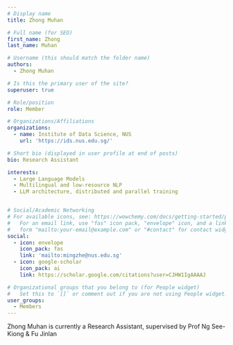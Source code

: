 ```yaml
---
# Display name
title: Zhong Muhan

# Full name (for SEO)
first_name: Zhong
last_name: Muhan

# Username (this should match the folder name)
authors:
  - Zhong Muhan

# Is this the primary user of the site?
superuser: true

# Role/position
role: Member

# Organizations/Affiliations
organizations:
  - name: Institute of Data Science, NUS
    url: 'https://ids.nus.edu.sg/'

# Short bio (displayed in user profile at end of posts)
bio: Research Assistant

interests:
  - Large Language Models
  - Multilingual and low-resource NLP
  - LLM architecture, distributed and parallel training


# Social/Academic Networking
# For available icons, see: https://wowchemy.com/docs/getting-started/page-builder/#icons
#   For an email link, use "fas" icon pack, "envelope" icon, and a link in the
#   form "mailto:your-email@example.com" or "#contact" for contact widget.
social:
  - icon: envelope
    icon_pack: fas
    link: 'mailto:mingzhe@nus.edu.sg'
  - icon: google-scholar
    icon_pack: ai
    link: https://scholar.google.com/citations?user=CJHW1IgAAAAJ

# Organizational groups that you belong to (for People widget)
#   Set this to `[]` or comment out if you are not using People widget.
user_groups:
  - Members
---
```


Zhong Muhan is currently a Research Assistant, supervised by Prof Ng See-Kiong & Fu Jinlan
